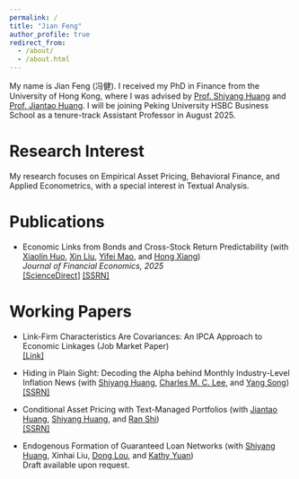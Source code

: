```yaml
---
permalink: /
title: "Jian Feng"
author_profile: true
redirect_from: 
  - /about/
  - /about.html
---
```


My name is Jian Feng (冯健). I received my PhD in Finance from the University of Hong Kong, where I was advised by [Prof. Shiyang Huang](https://www.hkubs.hku.hk/people/shiyang-huang/) and [Prof. Jiantao Huang](https://www.hkubs.hku.hk/people/jiantao-huang/). I will be joining Peking University HSBC Business School as a tenure-track Assistant Professor in August 2025.  

Research Interest
======
My research focuses on Empirical Asset Pricing, Behavioral Finance, and Applied Econometrics, with a special interest in Textual Analysis.  

Publications
======
* Economic Links from Bonds and Cross-Stock Return Predictability (with [Xiaolin Huo](http://insurance.uibe.edu.cn/szdw/yxjs/fxglybxxx/38182376dffc47c3a37f99756f9cc39c.htm), [Xin Liu](https://liuxin12.wixsite.com/mysite), [Yifei Mao](http://yifeimao.s3-website-us-west-1.amazonaws.com/), and [Hong Xiang](https://www.hongxiangv.com/))  
*Journal of Financial Economics, 2025*  
[[ScienceDirect]](https://www.sciencedirect.com/science/article/abs/pii/S0304405X25001187) [[SSRN]](https://papers.ssrn.com/sol3/papers.cfm?abstract_id=4047776)  

Working Papers
======
* Link-Firm Characteristics Are Covariances: An IPCA Approach to Economic Linkages (Job Market Paper)  
[[Link]](https://drive.google.com/file/d/1EwPBjxdPXibck5zn0-2Jh_g3XFCJ5OAF/view?usp=drive_link)

* Hiding in Plain Sight: Decoding the Alpha behind Monthly Industry-Level Inflation News (with [Shiyang Huang](https://www.hkubs.hku.hk/people/shiyang-huang/), [Charles M. C. Lee](https://www.gsb.stanford.edu/faculty-research/faculty/charles-m-lee), and [Yang Song](https://foster.uw.edu/faculty-research/directory/yang-song/))  
[[SSRN]](https://papers.ssrn.com/sol3/papers.cfm?abstract_id=4907871)

* Conditional Asset Pricing with Text-Managed Portfolios (with [Jiantao Huang](https://www.hkubs.hku.hk/people/jiantao-huang/), [Shiyang Huang](https://www.hkubs.hku.hk/people/shiyang-huang/), and [Ran Shi](https://www.colorado.edu/business/leeds-directory/faculty/ran-shi))  
[[SSRN]](https://papers.ssrn.com/sol3/papers.cfm?abstract_id=5111794)

* Endogenous Formation of Guaranteed Loan Networks (with [Shiyang Huang](https://www.hkubs.hku.hk/people/shiyang-huang/), Xinhai Liu, [Dong Lou](https://fina.hkust.edu.hk/faculty/directory/dlou), and [Kathy Yuan](https://www.lse.ac.uk/finance/people/faculty/Yuan))  
Draft available upon request.


